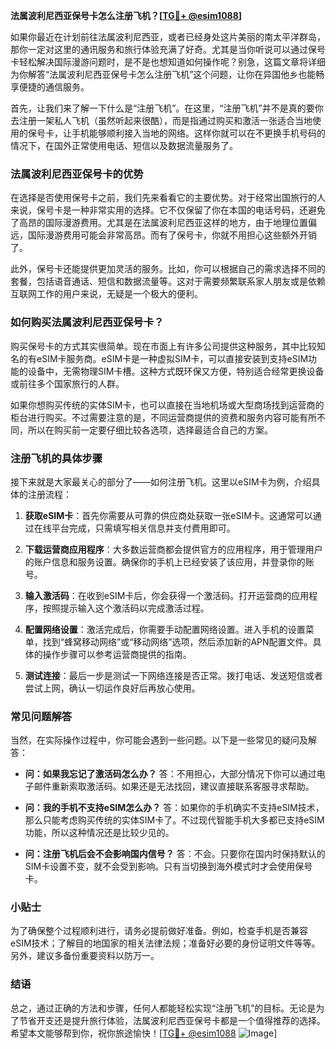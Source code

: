 **法属波利尼西亚保号卡怎么注册飞机？[[TG💪+ @esim1088](https://t.me/s/esim1088)]**

如果你最近在计划前往法属波利尼西亚，或者已经身处这片美丽的南太平洋群岛，那你一定对这里的通讯服务和旅行体验充满了好奇。尤其是当你听说可以通过保号卡轻松解决国际漫游问题时，是不是也想知道如何操作呢？别急，这篇文章将详细为你解答“法属波利尼西亚保号卡怎么注册飞机”这个问题，让你在异国他乡也能畅享便捷的通信服务。

首先，让我们来了解一下什么是“注册飞机”。在这里，“注册飞机”并不是真的要你去注册一架私人飞机（虽然听起来很酷），而是指通过购买和激活一张适合当地使用的保号卡，让手机能够顺利接入当地的网络。这样你就可以在不更换手机号码的情况下，在国外正常使用电话、短信以及数据流量服务了。

### 法属波利尼西亚保号卡的优势

在选择是否使用保号卡之前，我们先来看看它的主要优势。对于经常出国旅行的人来说，保号卡是一种非常实用的选择。它不仅保留了你在本国的电话号码，还避免了高昂的国际漫游费用。尤其是在法属波利尼西亚这样的地方，由于地理位置偏远，国际漫游费用可能会非常高昂。而有了保号卡，你就不用担心这些额外开销了。

此外，保号卡还能提供更加灵活的服务。比如，你可以根据自己的需求选择不同的套餐，包括语音通话、短信和数据流量等。这对于需要频繁联系家人朋友或是依赖互联网工作的用户来说，无疑是一个极大的便利。

### 如何购买法属波利尼西亚保号卡？

购买保号卡的方式其实很简单。现在市面上有许多公司提供这种服务，其中比较知名的有eSIM卡服务商。eSIM卡是一种虚拟SIM卡，可以直接安装到支持eSIM功能的设备中，无需物理SIM卡槽。这种方式既环保又方便，特别适合经常更换设备或前往多个国家旅行的人群。

如果你想购买传统的实体SIM卡，也可以直接在当地机场或大型商场找到运营商的柜台进行购买。不过需要注意的是，不同运营商提供的资费和服务内容可能有所不同，所以在购买前一定要仔细比较各选项，选择最适合自己的方案。

### 注册飞机的具体步骤

接下来就是大家最关心的部分了——如何注册飞机。这里以eSIM卡为例，介绍具体的注册流程：

1. **获取eSIM卡**：首先你需要从可靠的供应商处获取一张eSIM卡。这通常可以通过在线平台完成，只需填写相关信息并支付费用即可。

2. **下载运营商应用程序**：大多数运营商都会提供官方的应用程序，用于管理用户的账户信息和服务设置。确保你的手机上已经安装了该应用，并登录你的账号。

3. **输入激活码**：在收到eSIM卡后，你会获得一个激活码。打开运营商的应用程序，按照提示输入这个激活码以完成激活过程。

4. **配置网络设置**：激活完成后，你需要手动配置网络设置。进入手机的设置菜单，找到“蜂窝移动网络”或“移动网络”选项，然后添加新的APN配置文件。具体的操作步骤可以参考运营商提供的指南。

5. **测试连接**：最后一步是测试一下网络连接是否正常。拨打电话、发送短信或者尝试上网，确认一切运作良好后再放心使用。

### 常见问题解答

当然，在实际操作过程中，你可能会遇到一些问题。以下是一些常见的疑问及解答：

- **问：如果我忘记了激活码怎么办？**
  答：不用担心，大部分情况下你可以通过电子邮件重新索取激活码。如果还是无法找回，建议直接联系客服寻求帮助。

- **问：我的手机不支持eSIM怎么办？**
  答：如果你的手机确实不支持eSIM技术，那么只能考虑购买传统的实体SIM卡了。不过现代智能手机大多都已支持eSIM功能，所以这种情况还是比较少见的。

- **问：注册飞机后会不会影响国内信号？**
  答：不会。只要你在国内时保持默认的SIM卡设置不变，就不会受到影响。只有当切换到海外模式时才会使用保号卡。

### 小贴士

为了确保整个过程顺利进行，请务必提前做好准备。例如，检查手机是否兼容eSIM技术；了解目的地国家的相关法律法规；准备好必要的身份证明文件等等。另外，建议多备份重要资料以防万一。

### 结语

总之，通过正确的方法和步骤，任何人都能轻松实现“注册飞机”的目标。无论是为了节省开支还是提升旅行体验，法属波利尼西亚保号卡都是一个值得推荐的选择。希望本文能够帮到你，祝你旅途愉快！[[TG💪+ @esim1088](https://t.me/s/esim1088) ![Image](https://i.postimg.cc/4NQfJmqS/Snipaste-2025-05-13-00-14-12.png)]